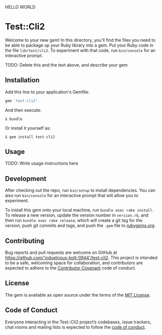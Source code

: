 HELLO WORLD 

# Test::Cli2

Welcome to your new gem! In this directory, you'll find the files you need to be able to package up your Ruby library into a gem. Put your Ruby code in the file `lib/test/cli2`. To experiment with that code, run `bin/console` for an interactive prompt.

TODO: Delete this and the text above, and describe your gem

## Installation

Add this line to your application's Gemfile:

```ruby
gem 'test-cli2'
```

And then execute:

    $ bundle

Or install it yourself as:

    $ gem install test-cli2

## Usage

TODO: Write usage instructions here

## Development

After checking out the repo, run `bin/setup` to install dependencies. You can also run `bin/console` for an interactive prompt that will allow you to experiment.

To install this gem onto your local machine, run `bundle exec rake install`. To release a new version, update the version number in `version.rb`, and then run `bundle exec rake release`, which will create a git tag for the version, push git commits and tags, and push the `.gem` file to [rubygems.org](https://rubygems.org).

## Contributing

Bug reports and pull requests are welcome on GitHub at https://github.com/'industrious-bolt-0944'/test-cli2. This project is intended to be a safe, welcoming space for collaboration, and contributors are expected to adhere to the [Contributor Covenant](http://contributor-covenant.org) code of conduct.

## License

The gem is available as open source under the terms of the [MIT License](https://opensource.org/licenses/MIT).

## Code of Conduct

Everyone interacting in the Test::Cli2 project’s codebases, issue trackers, chat rooms and mailing lists is expected to follow the [code of conduct](https://github.com/'industrious-bolt-0944'/test-cli2/blob/master/CODE_OF_CONDUCT.md).
